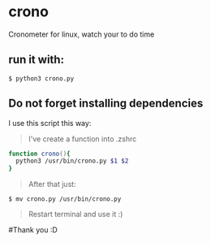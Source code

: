 # crono
Cronometer for linux, watch your to do time

## run it with: 
```shell
$ python3 crono.py
```
## Do not forget installing dependencies

I use this script this way:
> I've create a function into .zshrc

```zsh
function crono(){
  python3 /usr/bin/crono.py $1 $2
}
```
> After that just:
```shell
$ mv crono.py /usr/bin/crono.py
```
> Restart terminal and use it :)


#Thank you :D
